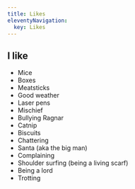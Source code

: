 ```yaml
---
title: Likes
eleventyNavigation:
  key: Likes
---
```

## I like

- Mice
- Boxes
- Meatsticks
- Good weather
- Laser pens
- Mischief
- Bullying Ragnar
- Catnip
- Biscuits
- Chattering
- Santa (aka the big man)
- Complaining
- Shoulder surfing (being a living scarf)
- Being a lord
- Trotting
